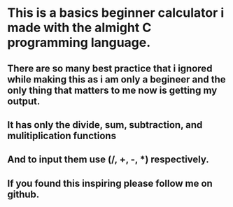 # This is a basics beginner calculator i made with the almight C programming language.

## There are so many best practice that i ignored while making this as i am only a begineer and the only thing that matters to me now is getting my output.

## It has only the divide, sum, subtraction, and mulitiplication functions

## And to input them use (/, +, -, *) respectively.

## If you found this inspiring please follow me on github.
